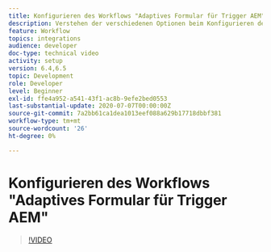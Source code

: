```yaml
---
title: Konfigurieren des Workflows "Adaptives Formular für Trigger AEM"
description: Verstehen der verschiedenen Optionen beim Konfigurieren des Workflows Adaptives Formular für Trigger AEM
feature: Workflow
topics: integrations
audience: developer
doc-type: technical video
activity: setup
version: 6.4,6.5
topic: Development
role: Developer
level: Beginner
exl-id: ffe4a952-a541-43f1-ac8b-9efe2bed0553
last-substantial-update: 2020-07-07T00:00:00Z
source-git-commit: 7a2bb61ca1dea1013eef088a629b17718dbbf381
workflow-type: tm+mt
source-wordcount: '26'
ht-degree: 0%

---
```


# Konfigurieren des Workflows &quot;Adaptives Formular für Trigger AEM&quot;


>[!VIDEO](https://video.tv.adobe.com/v/28316?quality=9&learn=on)
